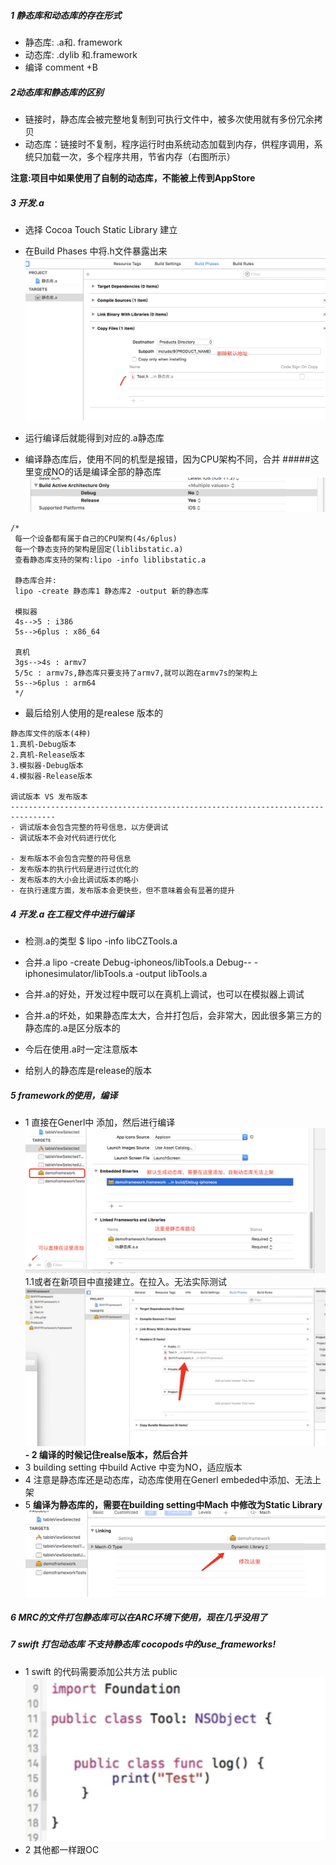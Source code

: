 ##### 1 静态库和动态库的存在形式

- 静态库: .a和. framework
- 动态库: .dylib 和.framework
- 编译 comment +B

##### 2动态库和静态库的区别

 - 链接时，静态库会被完整地复制到可执行文件中，被多次使用就有多份冗余拷贝
 - 动态库：链接时不复制，程序运行时由系统动态加载到内存，供程序调用，系统只加载一次，多个程序共用，节省内存（右图所示）
 
**注意:项目中如果使用了自制的动态库，不能被上传到AppStore**

##### 3 开发.a
-  选择 Cocoa Touch Static Library 建立
-  在Build Phases 中将.h文件暴露出来
![](/assets/DDB61CED-E789-4283-BBE4-4F8A199DAC1A.png)

-  运行编译后就能得到对应的.a静态库
-  编译静态库后，使用不同的机型是报错，因为CPU架构不同，合并
#####这里变成NO的话是编译全部的静态库
![](/assets/41348F9C-3BB4-467B-97F4-AF944D3AF77C.png)

```
/*
 每一个设备都有属于自己的CPU架构(4s/6plus)
 每一个静态支持的架构是固定(liblibstatic.a)
 查看静态库支持的架构:lipo -info liblibstatic.a
 
 静态库合并:
 lipo -create 静态库1 静态库2 -output 新的静态库
 
 模拟器
 4s-->5 : i386
 5s-->6plus : x86_64
 
 真机
 3gs-->4s : armv7
 5/5c : armv7s,静态库只要支持了armv7,就可以跑在armv7s的架构上
 5s-->6plus : arm64
 */
``` 
-  最后给别人使用的是realese 版本的

```
静态库文件的版本(4种)
1.真机-Debug版本
2.真机-Release版本
3.模拟器-Debug版本
4.模拟器-Release版本

调试版本 VS 发布版本
--------------------------------------------------------------------------------
- 调试版本会包含完整的符号信息，以方便调试
- 调试版本不会对代码进行优化

- 发布版本不会包含完整的符号信息
- 发布版本的执行代码是进行过优化的
- 发布版本的大小会比调试版本的略小
- 在执行速度方面，发布版本会更快些，但不意味着会有显著的提升
```  

##### 4 开发.a 在工程文件中进行编译
-  检测.a的类型
$ lipo -info libCZTools.a

-  合并.a
 lipo -create Debug-iphoneos/libTools.a Debug-- - iphonesimulator/libTools.a -output libTools.a

-  合并.a的好处，开发过程中既可以在真机上调试，也可以在模拟器上调试
-  合并.a的坏处，如果静态库太大，合并打包后，会非常大，因此很多第三方的静态库的.a是区分版本的
- 今后在使用.a时一定注意版本
- 给别人的静态库是release的版本


##### 5 framework的使用，编译

- 1 直接在Generl中 添加，然后进行编译
![](/assets/964CBF9A-4C6C-4778-B22F-B94646B1465C.png)
1.1或者在新项目中直接建立。在拉入。无法实际测试
![](/assets/FFEEA448-F2BE-491C-A3AE-0AE1E00D3452.png)
**- 2 编译的时候记住realse版本，然后合并**
- 3 building setting 中build Active 中变为NO，适应版本
- 4 注意是静态库还是动态库，动态库使用在Generl embeded中添加、无法上架
- 5 **编译为静态库的，需要在building setting中Mach 中修改为Static Library**
![**](/assets/390C8635-9CD9-4995-8EE1-104199CDADBD.png)

##### 6 MRC的文件打包静态库可以在ARC环境下使用，现在几乎没用了

##### 7 swift 打包动态库 不支持静态库  cocopods中的use_frameworks!
- 1  swift 的代码需要添加公共方法 public
![](/assets/9429C6D6-7B00-45F5-9110-71F7BC6AB532.png)
- 2 其他都一样跟OC 



